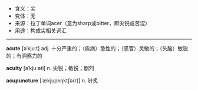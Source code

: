 - <span class="definition">含义：尖</span>
- <span class="definition">变体：无</span>
- <span class="definition">来源：拉丁单词acer（意为sharp或bitter，即尖锐或苦涩）</span>
- <span class="definition">用途：构成尖相关词汇</span>

---

<span class="vocabulary">**acute**</span> [əˈkjuːt] adj. 十分严重的；（疾病）急性的；（感官）灵敏的；（头脑）敏锐的；有洞察力的

<span class="vocabulary">**acuity**</span> [əˈkjuːəti] n. 尖锐；敏锐；剧烈

<span class="vocabulary">**acupuncture**</span> [ˈækjupʌŋktʃə(r)] n. 针炙
